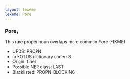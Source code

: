 ```yaml
---
layout: lexeme
lexeme: Pore
---
```


###  Pore₁

This rare proper noun overlaps more common *Pore* (FIXME)
* UPOS:  PROPN
* in KOTUS dictionary under:  8
* Origin:  finer
* Possible NER class:  LAST
* Blacklisted:  PROPN-BLOCKING

